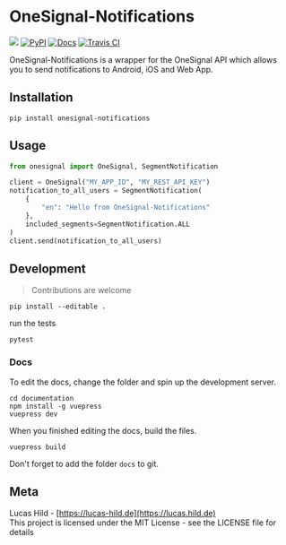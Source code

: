 # OneSignal-Notifications

![](https://img.shields.io/badge/license-MIT-blue.svg?style=flat-square)
[![PyPI](https://img.shields.io/pypi/v/onesignal-notifications.svg?style=flat-square&colorB=dfb317)](https://pypi.org/project/onesignal-notifications/)
[![Docs](https://img.shields.io/badge/docs-VuePress-red.svg?style=flat-square)](https://lanseuo.github.io/onesignal-notifications/)
[![Travis CI](https://img.shields.io/travis/Lanseuo/onesignal-notifications.svg?style=flat-square)](https://travis-ci.org/Lanseuo/onesignal-notifications)

OneSignal-Notifications is a wrapper for the OneSignal API which allows you to send notifications to Android, iOS and Web App.

## Installation

```
pip install onesignal-notifications
```

## Usage

```python
from onesignal import OneSignal, SegmentNotification

client = OneSignal("MY_APP_ID", "MY_REST_API_KEY")
notification_to_all_users = SegmentNotification(
    {
        "en": "Hello from OneSignal-Notifications"
    },
    included_segments=SegmentNotification.ALL
)
client.send(notification_to_all_users)
```

## Development

> Contributions are welcome

```
pip install --editable .
```

run the tests

```
pytest
```

### Docs

To edit the docs, change the folder and spin up the development server.

```
cd documentation
npm install -g vuepress
vuepress dev
```

When you finished editing the docs, build the files.

```
vuepress build
```

Don't forget to add the folder `docs` to git.

## Meta

Lucas Hild - [https://lucas-hild.de](https://lucas.hild.de)  
This project is licensed under the MIT License - see the LICENSE file for details
